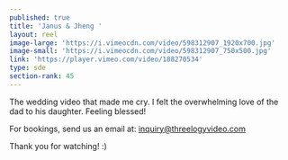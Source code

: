 ```yaml
---
published: true
title: 'Janus & Jheng '
layout: reel
image-large: 'https://i.vimeocdn.com/video/598312907_1920x700.jpg'
image-small: 'https://i.vimeocdn.com/video/598312907_750x500.jpg'
link: 'https://player.vimeo.com/video/188270534'
type: sde
section-rank: 45
---
```

The wedding video that made me cry. I felt the overwhelming love of the dad to his daughter. Feeling blessed!

For bookings, send us an email at: inquiry@threelogyvideo.com

Thank you for watching! :)
